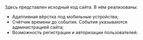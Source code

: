 Здесь представлен исходный код сайта.
В нём реализованы:
  - Адаптивная вёрстка под мобильные устройства;
  - Счётчик времени до события. События указываются администрацией сайта;
  - Возможность регистрации и авторизации пользователей.
